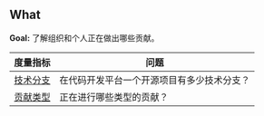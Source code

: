 ## What

**Goal:** 了解组织和个人正在做出哪些贡献。

| 度量指标 | 问题 |
| --- | --- |
| [技术分支](technical-fork.md)| 在代码开发平台一个开源项目有多少技术分支？ |
| [贡献类型](types-of-contributions.md) | 正在进行哪些类型的贡献？ |
